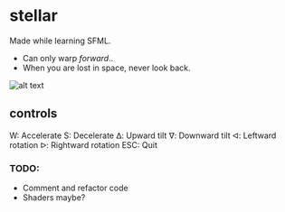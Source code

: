 # stellar

Made while learning SFML.
- Can only warp _forward_..
- When you are lost in space, never look back.

![alt text](https://github.com/schismic/stellar/blob/main/bin/res/stellar.gif "doing space stuff")

## controls
W: Accelerate S: Decelerate ᐃ: Upward tilt ᐁ: Downward tilt ᐊ: Leftward rotation ᐅ: Rightward rotation ESC: Quit

### TODO:
- Comment and refactor code
- Shaders maybe?